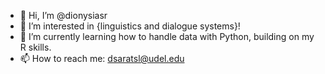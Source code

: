 - 👋 Hi, I’m @dionysiasr
- 👀 I’m interested in {linguistics and dialogue systems}!
- 🌱 I’m currently learning how to handle data with Python, building on my R skills.
- 📫 How to reach me: dsaratsl@udel.edu

<!---
dionysiasr/dionysiasr is a ✨ special ✨ repository because its `README.md` (this file) appears on your GitHub profile.
You can click the Preview link to take a look at your changes.
--->
